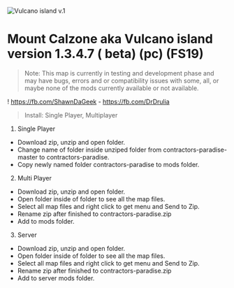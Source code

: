 ![Vulcano island v.1](https://repository-images.githubusercontent.com/292419480/23f9e380-ed4f-11ea-8d82-59e467095fda)

# Mount Calzone aka Vulcano island version 1.3.4.7 ( beta) (pc) (FS19)

> Note: This map is currently in testing and development phase and may have bugs, errors and or compatibility issues with some, all, or maybe none of the mods currently available or not available.

! https://fb.com/ShawnDaGeek - https://fb.com/DrDrulia

> Install: Single Player, Multiplayer
1. Single Player
* Download zip, unzip and open folder.
* Change name of folder inside unziped folder from contractors-paradise-master to contractors-paradise.
* Copy newly named folder contractors-paradise to mods folder.
2. Multi Player
* Download zip, unzip and open folder.
* Open folder inside of folder to see all the map files.
* Select all map files and right click to get menu and Send to Zip.
* Rename zip after finished to contractors-paradise.zip
* Add to mods folder.
3. Server
* Download zip, unzip and open folder.
* Open folder inside of folder to see all the map files.
* Select all map files and right click to get menu and Send to Zip.
* Rename zip after finished to contractors-paradise.zip
* Add to server mods folder.
